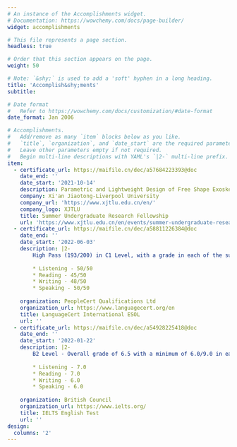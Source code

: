 ```yaml
---
# An instance of the Accomplishments widget.
# Documentation: https://wowchemy.com/docs/page-builder/
widget: accomplishments

# This file represents a page section.
headless: true

# Order that this section appears on the page.
weight: 50

# Note: `&shy;` is used to add a 'soft' hyphen in a long heading.
title: 'Accomplish&shy;ments'
subtitle:

# Date format
#   Refer to https://wowchemy.com/docs/customization/#date-format
date_format: Jan 2006

# Accomplishments.
#   Add/remove as many `item` blocks below as you like.
#   `title`, `organization`, and `date_start` are the required parameters.
#   Leave other parameters empty if not required.
#   Begin multi-line descriptions with YAML's `|2-` multi-line prefix.
item:
  - certificate_url: https://maifile.cn/dec/a57684223393@doc
    date_end: ''
    date_start: '2021-10-14'
    description: Parametric and Lightweight Design of Free Shape Exoskeleton. One patent for invention has been published.
    company: Xi'an Jiaotong-Liverpool University
    company_url: 'https://www.xjtlu.edu.cn/en/'
    company_logo: XJTLU
    title: Summer Undergraduate Research Fellowship
    url: 'https://www.xjtlu.edu.cn/en/events/summer-undergraduate-research-fellowships/introduction'
  - certificate_url: https://maifile.cn/dec/a58811226384@doc
    date_end: ''
    date_start: '2022-06-03'
    description: |2-
        High Pass (193/200) in C1 Level, with a grade in each of the subtests:
        
        * Listening - 50/50
        * Reading - 45/50
        * Writing - 48/50
        * Speaking - 50/50
        
    organization: PeopleCert Qualifications Ltd
    organization_url: https://www.languagecert.org/en
    title: LanguageCert International ESOL
    url: ''
  - certificate_url: https://maifile.cn/dec/a54928225418@doc
    date_end: ''
    date_start: '2022-01-22'
    description: |2-
        B2 Level - Overall grade of 6.5 with a minimum of 6.0/9.0 in each of the subtests:
        
        * Listening - 7.0
        * Reading - 7.0
        * Writing - 6.0
        * Speaking - 6.0
        
    organization: British Council
    organization_url: https://www.ielts.org/
    title: IELTS English Test
    url: ''
design:
  columns: '2'
---
```

